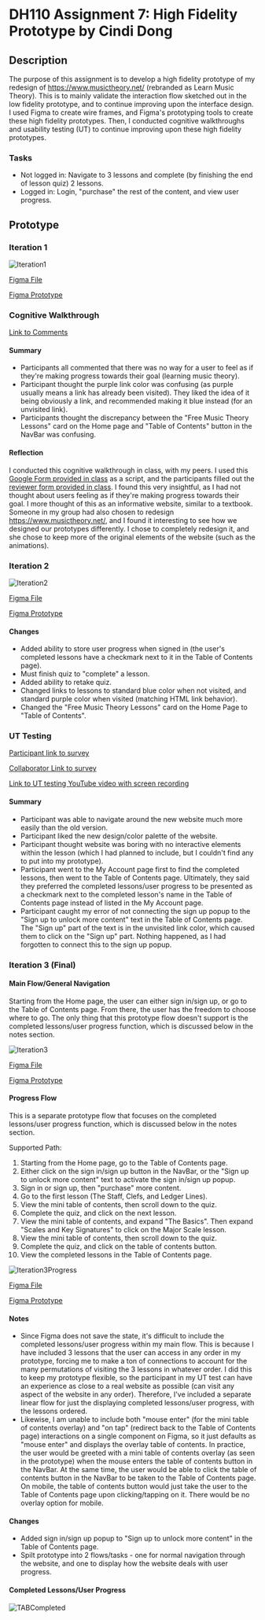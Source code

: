 # DH110 Assignment 7: High Fidelity Prototype by Cindi Dong

## Description
The purpose of this assignment is to develop a high fidelity prototype of my redesign of https://www.musictheory.net/ (rebranded as Learn Music Theory). This is to mainly validate the interaction flow sketched out in the low fidelity prototype, and to continue improving upon the interface design. I used Figma to create wire frames, and Figma's prototyping tools to create these high fidelity prototypes. Then, I conducted cognitive walkthroughs and usability testing (UT) to continue improving upon these high fidelity prototypes.

### Tasks
- Not logged in: Navigate to 3 lessons and complete (by finishing the end of lesson quiz) 2 lessons.
- Logged in: Login, "purchase" the rest of the content, and view user progress.

## Prototype
### Iteration 1
![Iteration1](./Iteration1.png)

[Figma File](https://www.figma.com/file/r0msWDlELGlAJWSloyPOQg/Cognitive-Walkthrough?node-id=117%3A2652)

[Figma Prototype](https://www.figma.com/proto/r0msWDlELGlAJWSloyPOQg/Cognitive-Walkthrough?node-id=117%3A2653&scaling=scale-down&page-id=117%3A2652&starting-point-node-id=117%3A2653)

### Cognitive Walkthrough
[Link to Comments](https://docs.google.com/document/d/1SOS-NN-_a3UrTWoGuX56GD1WqbyoErZwoCBFRIQ4-U8/edit)
#### Summary
- Participants all commented that there was no way for a user to feel as if they're making progress towards their goal (learning music theory).
- Participant thought the purple link color was confusing (as purple usually means a link has already been visited). They liked the idea of it being obviously a link, and recommended making it blue instead (for an unvisited link).
- Participants thought the discrepancy between the "Free Music Theory Lessons" card on the Home page and "Table of Contents" button in the NavBar was confusing.
#### Reflection
I conducted this cognitive walkthrough in class, with my peers. I used this [Google Form provided in class](https://forms.gle/medD2E1pU6PnJeeo7) as a script, and the participants filled out the [reviewer form provided in class](https://forms.gle/b4ZAd5yDbuoVHL2PA). I found this very insightful, as I had not thought about users feeling as if they're making progress towards their goal. I more thought of this as an informative website, similar to a textbook. Someone in my group had also chosen to redesign https://www.musictheory.net/, and I found it interesting to see how we designed our prototypes differently. I chose to completely redesign it, and she chose to keep more of the original elements of the website (such as the animations).

### Iteration 2
![Iteration2](./Iteration2.png)

[Figma File](https://www.figma.com/file/Hg4KMbU53R7l7LcXRgAiyJ/Cognitive-Walkthrough-2nd-Draft?node-id=117%3A2652)

[Figma Prototype](https://www.figma.com/proto/Hg4KMbU53R7l7LcXRgAiyJ/Cognitive-Walkthrough-2nd-Draft?node-id=117%3A2653&scaling=scale-down&page-id=117%3A2652&starting-point-node-id=117%3A2653)

#### Changes
- Added ability to store user progress when signed in (the user's completed lessons have a checkmark next to it in the Table of Contents page).
- Must finish quiz to "complete" a lesson.
- Added ability to retake quiz.
- Changed links to lessons to standard blue color when not visited, and standard purple color when visited (matching HTML link behavior).
- Changed the "Free Music Theory Lessons" card on the Home Page to "Table of Contents".

### UT Testing
[Participant link to survey](https://forms.gle/4chXd5oDrXBnaATR6)

[Collaborator Link to survey](https://docs.google.com/forms/d/14V49gmvPEK9X0c57B8RyRUY48ZumZoOWZBBt6ghBLmk/edit?usp=sharing)

[Link to UT testing YouTube video with screen recording](https://youtu.be/eqiJ-iYZjSw)

#### Summary
- Participant was able to navigate around the new website much more easily than the old version.
- Participant liked the new design/color palette of the website.
- Participant thought website was boring with no interactive elements within the lesson (which I had planned to include, but I couldn't find any to put into my prototype).
- Participant went to the My Account page first to find the completed lessons, then went to the Table of Contents page. Ultimately, they said they preferred the completed lessons/user progress to be presented as a checkmark next to the completed lesson's name in the Table of Contents page instead of listed in the My Account page.
- Participant caught my error of not connecting the sign up popup to the "Sign up to unlock more content" text in the Table of Contents page. The "Sign up" part of the text is in the unvisited link color, which caused them to click on the "Sign up" part. Nothing happened, as I had forgotten to connect this to the sign up popup.

### Iteration 3 (Final)
#### Main Flow/General Navigation
Starting from the Home page, the user can either sign in/sign up, or go to the Table of Contents page. From there, the user has the freedom to choose where to go. The only thing that this prototype flow doesn't support is the completed lessons/user progress function, which is discussed below in the notes section.

![Iteration3](./Iteration3.png)

[Figma File](https://www.figma.com/file/ydwJChLGVRTIUWu33gTjJt/Final-Assignment-7?node-id=117%3A2652)

[Figma Prototype](https://www.figma.com/proto/ydwJChLGVRTIUWu33gTjJt/Final-Assignment-7?node-id=117%3A2653&scaling=scale-down&page-id=117%3A2652&starting-point-node-id=117%3A2653)

#### Progress Flow
This is a separate prototype flow that focuses on the completed lessons/user progress function, which is discussed below in the notes section.

Supported Path:
1. Starting from the Home page, go to the Table of Contents page.
2. Either click on the sign in/sign up button in the NavBar, or the "Sign up to unlock more content" text to activate the sign in/sign up popup.
3. Sign in or sign up, then "purchase" more content.
4. Go to the first lesson (The Staff, Clefs, and Ledger Lines).
5. View the mini table of contents, then scroll down to the quiz. 
6. Complete the quiz, and click on the next lesson.
7. View the mini table of contents, and expand "The Basics". Then expand "Scales and Key Signatures" to click on the Major Scale lesson.
8. View the mini table of contents, then scroll down to the quiz. 
9. Complete the quiz, and click on the table of contents button.
10. View the completed lessons in the Table of Contents page.

![Iteration3Progress](./Iteration3Progress.png)

[Figma File](https://www.figma.com/file/ydwJChLGVRTIUWu33gTjJt/Final-Assignment-7?node-id=313%3A3)

[Figma Prototype](https://www.figma.com/proto/ydwJChLGVRTIUWu33gTjJt/Final-Assignment-7?node-id=313%3A4&scaling=scale-down&page-id=313%3A3&starting-point-node-id=313%3A4)

#### Notes
- Since Figma does not save the state, it's difficult to include the completed lessons/user progress within my main flow. This is because I have included 3 lessons that the user can access in any order in my prototype, forcing me to make a ton of connections to account for the many permutations of visiting the 3 lessons in whatever order. I did this to keep my prototype flexible, so the participant in my UT test can have an experience as close to a real website as possible (can visit any aspect of the website in any order). Therefore, I've included a separate linear flow for just the displaying completed lessons/user progress, with the lessons ordered.
- Likewise, I am unable to include both "mouse enter" (for the mini table of contents overlay) and "on tap" (redirect back to the Table of Contents page) interactions on a single component on Figma, so it just defaults as "mouse enter" and displays the overlay table of contents. In practice, the user would be greeted with a mini table of contents overlay (as seen in the prototype) when the mouse enters the table of contents button in the NavBar. At the same time, the user would be able to click the table of contents button in the NavBar to be taken to the Table of Contents page. On mobile, the table of contents button would just take the user to the Table of Contents page upon clicking/tapping on it. There would be no overlay option for mobile.

#### Changes
- Added sign in/sign up popup to "Sign up to unlock more content" in the Table of Contents page.
- Spilt prototype into 2 flows/tasks - one for normal navigation through the website, and one to display how the website deals with user progress.

#### Completed Lessons/User Progress
![TABCompleted](./TABCompleted.png)
